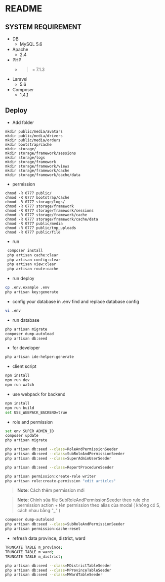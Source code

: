 # README

## SYSTEM REQUIREMENT

* DB
  - MySQL 5.6
* Apache 
    - 2.4
* PHP
  - >= 7.1.3
* Laravel
  - 5.6
* Composer
  - 1.4.1


## Deploy
* Add folder
```
mkdir public/media/avatars
mkdir public/media/drivers
mkdir public/media/orders
mkdir bootstrap/cache
mkdir storage/
mkdir storage/framework/sessions
mkdir storage/logs
mkdir storage/framework
mkdir storage/framework/views
mkdir storage/framework/cache
mkdir storage/framework/cache/data
```

* permission
```
chmod -R 0777 public/
chmod -R 0777 bootstrap/cache
chmod -R 0777 storage/logs/
chmod -R 0777 storage/framework
chmod -R 0777 storage/framework/sessions
chmod -R 0777 storage/framework/cache
chmod -R 0777 storage/framework/cache/data
chmod -R 0777 public/media
chmod -R 0777 public/tmp_uploads
chmod -R 0777 public/file
```

* run
```bash
 composer install
 php artisan cache:clear
 php artisan config:clear
 php artisan view:clear
 php artisan route:cache
```

* run deploy
```bash
cp .env.example .env
php artisan key:generate
```
* config your database in .env
find and replace database config
```bash
vi .env
```
* run database
```bash
php artisan migrate
composer dump-autoload
php artisan db:seed
```

* for developer
```bash
php artisan ide-helper:generate
```

* client script
```bash
npm install
npm run dev
npm run watch
```

* use webpack for backend
```bash
npm install
npm run build
set USE_WEBPACK_BACKEND=true
```

* role and permission
```bash
set env SUPER_ADMIN_ID
composer update
php artisan migrate
```
```bash
php artisan db:seed --class=RoleAndPermissionSeeder
php artisan db:seed --class=SubRoleAndPermissionSeeder
php artisan db:seed --class=SuperAdminUserSeeder

php artisan db:seed --class=ReportProcedureSeeder
```
```bash
php artisan permission:create-role writer
php artisan role:create-permission "edit articles"
```
> **Note**: Cách thêm permission mới

> **Note**: Chỉnh sửa file SubRoleAndPermissionSeeder theo rule cho permission
action + tên permission theo alias của modal ( không có S, cách nhau bằng "_" )

```bash
composer dump-autoload
php artisan db:seed --class=SubRoleAndPermissionSeeder
php artisan permission:cache-reset
```

* refresh data province, district, ward
```bash
TRUNCATE TABLE m_province;
TRUNCATE TABLE m_ward;
TRUNCATE TABLE m_district;

php artisan db:seed --class=MDistrictTableSeeder
php artisan db:seed --class=MProvinceTableSeeder
php artisan db:seed --class=MWardTableSeeder
```